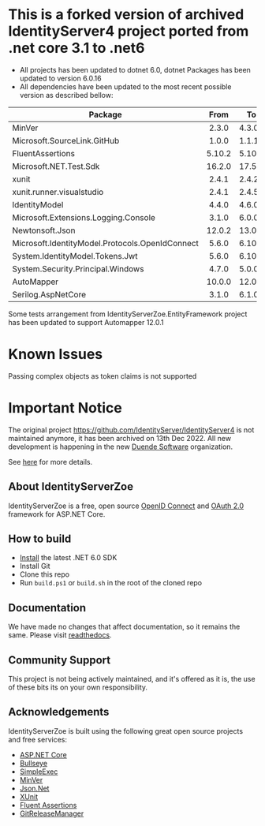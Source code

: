 # This is a forked version of archived IdentityServer4 project ported from .net core 3.1 to .net6

- All projects has been updated to dotnet 6.0, dotnet Packages has been updated to version 6.0.16
- All dependencies have been updated to the most recent possible version as described bellow:

| Package                                         |  From  | To     |
|-------------------------------------------------|:------:|--------|
| MinVer                                          | 2.3.0  | 4.3.0  |
| Microsoft.SourceLink.GitHub                     | 1.0.0  | 1.1.1  |
| FluentAssertions                                | 5.10.2 | 5.10.3 |
| Microsoft.NET.Test.Sdk                          | 16.2.0 | 17.5.0 |
| xunit                                           | 2.4.1  | 2.4.2  |
| xunit.runner.visualstudio                       | 2.4.1  | 2.4.5  |
| IdentityModel                                   | 4.4.0  | 4.6.0  |
| Microsoft.Extensions.Logging.Console            | 3.1.0  | 6.0.0  |
| Newtonsoft.Json                                 | 12.0.2 | 13.0.3 |
| Microsoft.IdentityModel.Protocols.OpenIdConnect | 5.6.0  | 6.10.0 |
| System.IdentityModel.Tokens.Jwt                 | 5.6.0  | 6.10.0 |
| System.Security.Principal.Windows               | 4.7.0  | 5.0.0  |
| AutoMapper                                      | 10.0.0 | 12.0.1 |
| Serilog.AspNetCore                              | 3.1.0  | 6.1.0  |

Some tests arrangement from IdentityServerZoe.EntityFramework project has been updated to support Automapper 12.0.1

# Known Issues

Passing complex objects as token claims is not supported

# Important Notice

The original project <https://github.com/IdentityServer/IdentityServer4> is not maintained anymore, it has been archived on 13th Dec 2022. All new development is happening in the new [Duende Software](https://github.com/duendesoftware) organization.

See [here](https://duendesoftware.com/products/identityserver) for more details.

## About IdentityServerZoe

IdentityServerZoe is a free, open source [OpenID Connect](http://openid.net/connect/) and [OAuth 2.0](https://tools.ietf.org/html/rfc6749) framework for ASP.NET Core.

## How to build

- [Install](https://www.microsoft.com/net/download/core#/current) the latest .NET 6.0 SDK
- Install Git
- Clone this repo
- Run `build.ps1` or `build.sh` in the root of the cloned repo

## Documentation

We have made no changes that affect documentation, so it remains the same.
Please visit [readthedocs](https://identityserver4.readthedocs.io).

## Community Support

This project is not being actively maintained, and it's offered as it is, the use of these bits its on your own responsibility.

## Acknowledgements

IdentityServerZoe is built using the following great open source projects and free services:

- [ASP.NET Core](https://github.com/dotnet/aspnetcore)
- [Bullseye](https://github.com/adamralph/bullseye)
- [SimpleExec](https://github.com/adamralph/simple-exec)
- [MinVer](https://github.com/adamralph/minver)
- [Json.Net](http://www.newtonsoft.com/json)
- [XUnit](https://xunit.github.io/)
- [Fluent Assertions](http://www.fluentassertions.com/)
- [GitReleaseManager](https://github.com/GitTools/GitReleaseManager)
